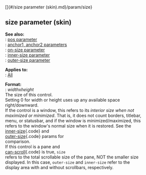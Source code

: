[]{#/size parameter (skin).md}/param/size}    
## size parameter (skin)    
**See also:**    
:   [pos parameter](/%7Bskin%7D/param/pos)    
:   [anchor1, anchor2 parameters](/%7Bskin%7D/param/anchor)    
:   [on-size parameter](/%7Bskin%7D/param/on-size)    
:   [inner-size parameter](/%7Bskin%7D/param/inner-size)    
:   [outer-size parameter](/%7Bskin%7D/param/outer-size)    
<!-- -->    
**Applies to:**    
:   [All](/%7Bskin%7D/control)    
<!-- -->    
**Format:**    
:   *width*x*height*    
The size of this control.    
Setting 0 for width or height uses up any available space    
right/downward.    
If the control is a window, this refers to its *interior size when not    
maximized or minimized*. That is, it does not count borders, titlebar,    
menu, or statusbar, and if the window is minimized/maximized, this    
refers to the window\'s normal size when it is restored. See the    
[inner-size](/%7Bskin%7D/param/inner-size){.code} and    
[outer-size](/%7Bskin%7D/param/outer-size){.code} params for    
comparison.    
If this control is a pane and    
[can-scroll](/%7Bskin%7D/param/can-scroll){.code} is true, `size`    
refers to the total scrollable size of the pane, NOT the smaller size    
displayed. In this case, `outer-size` and `inner-size` refer to the    
display area with and without scrollbars, respectively.  